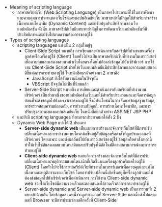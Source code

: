 - Meaning of scripting language
	- ภาษาสคริปต์เว็บ (Web Scripting Language) เป็นภาษาโปรแกรมที่ใช้ในการพัฒนาและควบคุมการทำงานของเว็บไซต์และแอปพลิเคชันเว็บ ภาษาเหล่านี้มักถูกใช้สำหรับการสร้างเนื้อหาแบบไดนามิก (Dynamic Content) และปรับปรุงประสิทธิภาพของเว็บแอปพลิเคชัน ดังนั้น ภาษาสคริปต์เว็บมีบทบาทสำคัญในการพัฒนาเว็บแอปพลิเคชันที่มีประสิทธิภาพและปรับไปตามความต้องการของผู้ใช้
- Types of scripting languages
	- scripting languages แบ่งเป็น 2 กลุ่มใหญ่ๆ
		- Client-Side Script หมายถึง การเขียนและดำเนินการกับสคริปต์ที่ทำงานบนเครื่องลูกค้าหรือเครื่องผู้ใช้ (Client) โดยทั่วไปจะเป็นภาษาสคริปต์เว็บที่ทำงานในเบราว์เซอร์ เพื่อควบคุมและแสดงผลบนหน้าเว็บโดยตรงโดยไม่ต้องส่งข้อมูลไปยังเซิร์ฟเวอร์ การใช้งาน Client-Side Script ช่วยให้เว็บแอปพลิเคชันมีประสิทธิภาพและความตอบสนองดีขึ้นต่อการกระทำของผู้ใช้ ในหนังสือยกตัวอย่างมา 2 ภาษาคือ
			- JavaScript ยังได้รับความนิยมในปัจจุบัน
			- VBScript ปัจจุบันไม่เป็นที่นิยมแล้ว
		- Server-Side Script หมายถึง การเขียนและดำเนินการกับสคริปต์ที่ทำงานบนเซิร์ฟเวอร์ เป็นส่วนหนึ่งของแอปพลิเคชันเว็บและใช้สำหรับประมวลผลและจัดการข้อมูลก่อนที่จะส่งข้อมูลไปยังเบราว์เซอร์ของผู้ใช้ ซึ่งมีประโยชน์ในการจัดการข้อมูลฐานข้อมูล, การตรวจสอบความปลอดภัย, การทำงานกับคุกกี้, การสร้างเนื้อหาไดนามิก, และการปรับปรุงสถานะของแอปพลิเคชันเว็บ ในหนังสือยกตัวอย่าง ASP.NET JSP PHP
	- และยังมี scripting languages ที่สามารถประมวลผลได้ทั้ง 2 ฝั่ง
	- Dynamic Web Page แบ่งได้ 3 ประเภท
		- **Server-side dynamic web** เป็นแบบการสร้างและจัดการเว็บไซต์ที่มีการปรับเปลี่ยนเนื้อหาและการทำงานแบบไดนามิกขึ้นอยู่กับข้อมูลหรือคำสั่งที่ถูกประมวลผลที่เซิร์ฟเวอร์ โดยเฉพาะ และส่งผลลัพธ์ไปยังเบราว์เซอร์ของผู้ใช้ ข้อมูลหรือคำสั่งเหล่านี้ทำให้เว็บไซต์แสดงผลแบบไดนามิกและปรับปรุงได้อัตโนมัติตามสถานการณ์และการกระทำของผู้ใช้
		- **Client-side dynamic web** หมายถึงการสร้างและจัดการเว็บไซต์ที่มีการปรับเปลี่ยนเนื้อหาและพฤติกรรมแบบไดนามิกที่เกิดขึ้นบนเครื่องลูกค้าหรือเครื่องผู้ใช้ (Client) โดยทั่วไปจะใช้ภาษาสคริปต์เว็บที่ทำงานในเบราว์เซอร์เพื่อควบคุมและแก้ไขเนื้อหาและพฤติกรรมของเว็บไซต์ โดยการปรับเปลี่ยนนี้เกิดขึ้นอยู่ที่เครื่องลูกค้าและไม่ต้องส่งข้อมูลไปยังเซิร์ฟเวอร์เพื่อดำเนินการ การใช้งาน Client-side dynamic web ช่วยให้เว็บไซต์มีความรวดเร็วและตอบสนองได้รวดเร็วต่อการกระทำของผู้ใช้
		- Server-side dynamic and Server-side dynamic web เป็นการรวมทั้ง 2 แบบเข้าด้วยกัน โดยข้อมูลส่วนหนึ่งจะถูกประมวลที่ Server-Side และเมื่อส่งไปแสดงผลที่ Browser จะมีการประมวลผลอีกครั้งที่ Client-Side